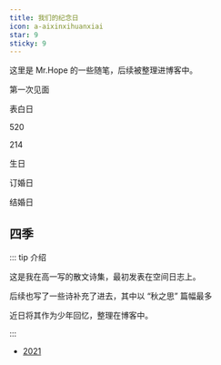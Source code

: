 ```yaml
---
title: 我们的纪念日
icon: a-aixinxihuanxiai
star: 9
sticky: 9
---
```


这里是 Mr.Hope 的一些随笔，后续被整理进博客中。

第一次见面

表白日

520

214

生日

订婚日

结婚日

## 四季

::: tip 介绍

这是我在高一写的散文诗集，最初发表在空间日志上。

后续也写了一些诗补充了进去，其中以 “秋之思” 篇幅最多

近日将其作为少年回忆，整理在博客中。

:::

- [2021](2021/REAMDE.md)
